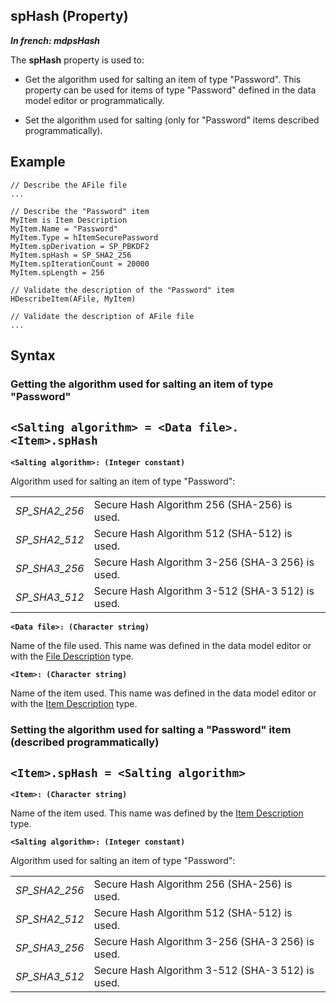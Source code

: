 
## spHash (Property)

***In french: mdpsHash***
	



<a name="XUse"></a>
<a name="Use"></a>
<a name="description"></a>
The **spHash** property is used to:

- Get the algorithm used for salting an item of type "Password". This property can be used for items of type "Password" defined in the data model editor or programmatically. 

- Set the algorithm used for salting (only for "Password" items described programmatically). 



<a name="Example1"></a>
<a name="sample_code"></a>

## Example


```wl
// Describe the AFile file
...

// Describe the "Password" item
MyItem is Item Description
MyItem.Name = "Password"
MyItem.Type = hItemSecurePassword
MyItem.spDerivation = SP_PBKDF2
MyItem.spHash = SP_SHA2_256
MyItem.spIterationCount = 20000
MyItem.spLength = 256

// Validate the description of the "Password" item
HDescribeItem(AFile, MyItem)

// Validate the description of AFile file
...
```





<a name="XSYNTAX"></a>
<a name="SYNTAX1"></a>

## Syntax

### Getting the algorithm used for salting an item of type "Password"

`<Salting algorithm> = <Data file>.<Item>.spHash`
---

**`<Salting algorithm>: (Integer constant)`**

Algorithm used for salting an item of type "Password": 



|   |   |
| --- | --- |
| *SP_SHA2_256* | Secure Hash Algorithm 256 (SHA-256) is used. |
| *SP_SHA2_512* | Secure Hash Algorithm 512 (SHA-512) is used. |
| *SP_SHA3_256* | Secure Hash Algorithm 3-256 (SHA-3 256) is used. |
| *SP_SHA3_512* | Secure Hash Algorithm 3-512 (SHA-3 512) is used. |



**`<Data file>: (Character string)`**

Name of the file used. This name was defined in the data model editor or with the [File Description](../WDLang4/1514065.md) type.

**`<Item>: (Character string)`**

Name of the item used. This name was defined in the data model editor or with the [Item Description](../WDLang4/1514071.md) type.  


<a name="SYNTAX2"></a>

### Setting the algorithm used for salting a "Password" item (described programmatically)

`<Item>.spHash = <Salting algorithm>`
---

**`<Item>: (Character string)`**

Name of the item used. This name was defined by the [Item Description](../WDLang4/1514071.md) type.

**`<Salting algorithm>: (Integer constant)`**

Algorithm used for salting an item of type "Password": 



|   |   |
| --- | --- |
| *SP_SHA2_256* | Secure Hash Algorithm 256 (SHA-256) is used. |
| *SP_SHA2_512* | Secure Hash Algorithm 512 (SHA-512) is used. |
| *SP_SHA3_256* | Secure Hash Algorithm 3-256 (SHA-3 256) is used. |
| *SP_SHA3_512* | Secure Hash Algorithm 3-512 (SHA-3 512) is used. |






